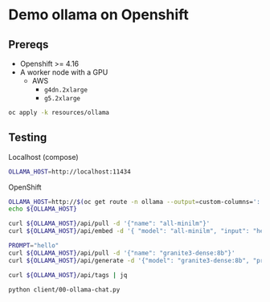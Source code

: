 # Demo ollama on Openshift

## Prereqs

- Openshift >= 4.16
- A worker node with a GPU
  - AWS
    - `g4dn.2xlarge`
    - `g5.2xlarge`

```sh
oc apply -k resources/ollama
```

## Testing

Localhost (compose)

```sh
OLLAMA_HOST=http://localhost:11434
```

OpenShift

```sh
OLLAMA_HOST=http://$(oc get route -n ollama --output=custom-columns=':.spec.host' --no-headers)
echo ${OLLAMA_HOST}
```

```sh
curl ${OLLAMA_HOST}/api/pull -d '{"name": "all-minilm"}'
curl ${OLLAMA_HOST}/api/embed -d '{ "model": "all-minilm", "input": "hello" }'
```

```sh
PROMPT="hello"
curl ${OLLAMA_HOST}/api/pull -d '{"name": "granite3-dense:8b"}'
curl ${OLLAMA_HOST}/api/generate -d '{"model": "granite3-dense:8b", "prompt": "'${PROMPT}'", "stream": false }'
```

```sh
curl ${OLLAMA_HOST}/api/tags | jq
```

```sh
python client/00-ollama-chat.py
```
